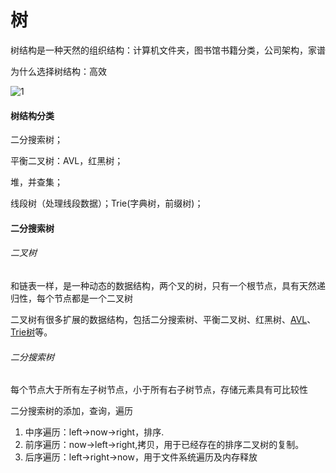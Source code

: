 # 树

树结构是一种天然的组织结构：计算机文件夹，图书馆书籍分类，公司架构，家谱

为什么选择树结构：高效

![1](https://raw.githubusercontent.com/loveagri/note/master/ud-img/1.jpg)

#### 树结构分类

二分搜索树；

平衡二叉树：AVL，红黑树；

堆，并查集；

线段树（处理线段数据）；Trie(字典树，前缀树)；



#### 二分搜索树

###### 二叉树

和链表一样，是一种动态的数据结构，两个叉的树，只有一个根节点，具有天然递归性，每个节点都是一个二叉树

二叉树有很多扩展的数据结构，包括二分搜索树、平衡二叉树、红黑树、[AVL](https://www.imooc.com/article/49215)、[Trie树](https://www.imooc.com/article/49214)等。



###### 二分搜索树

每个节点大于所有左子树节点，小于所有右子树节点，存储元素具有可比较性



二分搜索树的添加，查询，遍历

1. 中序遍历：left->now->right，排序.
2. 前序遍历：now->left->right,拷贝，用于已经存在的排序二叉树的复制。
3. 后序遍历：left->right->now，用于文件系统遍历及内存释放